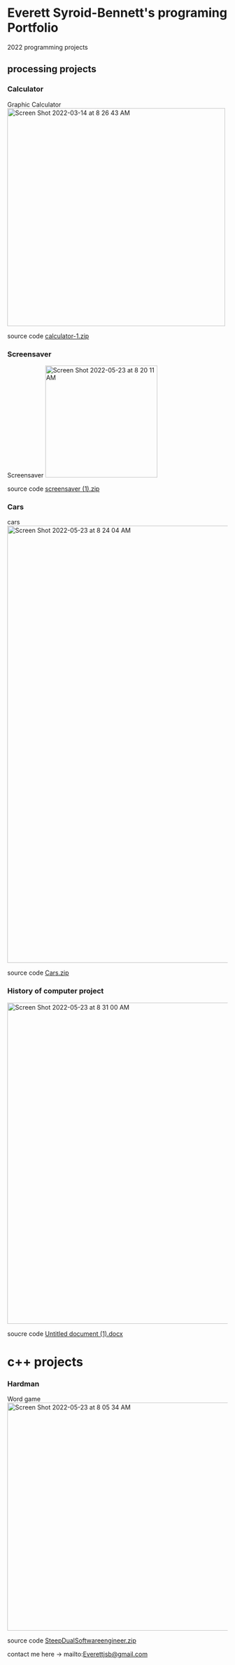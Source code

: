 # Everett Syroid-Bennett's programing Portfolio

2022 programming projects

## processing projects

### Calculator 

Graphic Calculator
<img width="498" alt="Screen Shot 2022-03-14 at 8 26 43 AM" src="https://user-images.githubusercontent.com/89047475/158193829-cbfd1beb-e1a8-4a21-8690-fb6258f2d83d.png">

source code
[calculator-1.zip](https://github.com/EverettSB/computerprogramming2022/files/8245835/calculator-1.zip)


### Screensaver

Screensaver
<img width="256" alt="Screen Shot 2022-05-23 at 8 20 11 AM" src="https://user-images.githubusercontent.com/89047475/169840775-cb9f8285-6aaa-4ca4-bd60-f8689010392d.png">

source code
[screensaver (1).zip](https://github.com/EverettSB/computerprogramming2022/files/8755316/screensaver.1.zip)



### Cars
cars
<img width="999" alt="Screen Shot 2022-05-23 at 8 24 04 AM" src="https://user-images.githubusercontent.com/89047475/169841450-96f34265-8495-43da-971c-3e5301e5f354.png">

source code
[Cars.zip](https://github.com/EverettSB/computerprogramming2022/files/8755346/Cars.zip)


### History of computer project
<img width="734" alt="Screen Shot 2022-05-23 at 8 31 00 AM" src="https://user-images.githubusercontent.com/89047475/169842817-91f2610e-aa02-4a97-b239-71dccfc3dc41.png">

soucre code 
[Untitled document (1).docx](https://github.com/EverettSB/computerprogramming2022/files/8755411/Untitled.document.1.docx)



# c++ projects

### Hardman

Word game
<img width="521" alt="Screen Shot 2022-05-23 at 8 05 34 AM" src="https://user-images.githubusercontent.com/89047475/169837981-d22e15b2-0c7c-4a60-8f69-6a8bcc12af69.png">

source code
[SteepDualSoftwareengineer.zip](https://github.com/EverettSB/computerprogramming2022/files/8755218/SteepDualSoftwareengineer.zip)

contact me here -> 
mailto:Everettjsb@gmail.com
